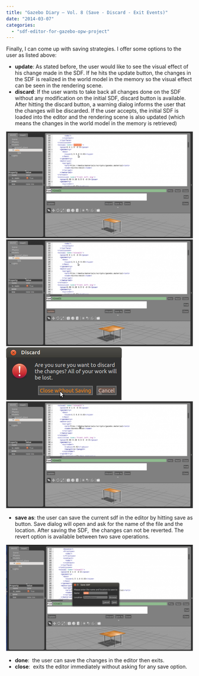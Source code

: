 ```yaml
---
title: "Gazebo Diary – Vol. 8 (Save - Discard - Exit Events)"
date: "2014-03-07"
categories: 
  - "sdf-editor-for-gazebo-opw-project"
---
```


Finally, I can come up with saving strategies. I offer some options to the user as listed above:

- **update**: As stated before, the user would like to see the visual effect of his change made in the SDF. If he hits the update button, the changes in the SDF is realized in the world model in the memory so the visual effect can be seen in the rendering scene.
- **discard**: If the user wants to take back all changes done on the SDF without any modification on the initial SDF, discard button is available. After hitting the discard button, a warning dialog informs the user that the changes will be discarded. If the user accepts, the initial SDF is loaded into the editor and the rendering scene is also updated (which means the changes in the world model in the memory is retrieved)

![discard1](/images/discard1-1024x585.png)
![discard2](/images/discard2-1024x585.png)
![discard3](/images/discard3.png)
![discard4](/images/discard4-1024x585.png)

- **save as**: the user can save the current sdf in the editor by hitting save as button. Save dialog will open and ask for the name of the file and the location. After saving the SDF,  the changes can not be reverted. The revert option is available between two save operations.

![save1](/images/save1-1024x582.png)

- **done**:  the user can save the changes in the editor then exits.
- **close**:  exits the editor immediately without asking for any save option.

